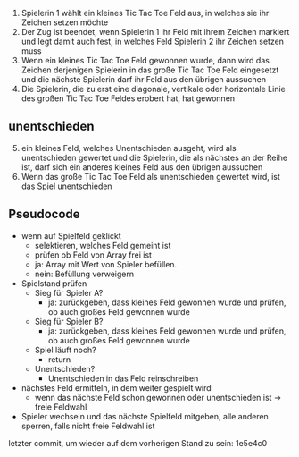 1. Spielerin 1 wählt ein kleines Tic Tac Toe Feld aus, in welches sie ihr Zeichen setzen möchte
2. Der Zug ist beendet, wenn Spielerin 1 ihr Feld mit ihrem Zeichen markiert und legt damit auch fest, in welches Feld Spielerin 2 ihr Zeichen setzen muss
3. Wenn ein kleines Tic Tac Toe Feld gewonnen wurde, dann wird das Zeichen derjenigen Spielerin in das große Tic Tac Toe Feld eingesetzt und die nächste Spielerin darf ihr Feld aus den übrigen aussuchen
4. Die Spielerin, die zu erst eine diagonale, vertikale oder horizontale Linie des großen Tic Tac Toe Feldes erobert hat, hat gewonnen
## unentschieden
5. ein kleines Feld, welches Unentschieden ausgeht, wird als unentschieden gewertet und die Spielerin, die als nächstes an der Reihe ist, darf sich ein anderes kleines Feld aus den übrigen aussuchen
6. Wenn das große Tic Tac Toe Feld als unentschieden gewertet wird, ist das Spiel unentschieden

## Pseudocode
* wenn auf Spielfeld geklickt
    * selektieren, welches Feld gemeint ist 
    * prüfen ob Feld von Array frei ist 
    * ja: Array mit Wert von Spieler befüllen. 
    * nein: Befüllung verweigern
* Spielstand prüfen 
    * Sieg für Spieler A? 
        * ja: zurückgeben, dass kleines Feld gewonnen wurde und prüfen, ob auch großes Feld gewonnen wurde
    * Sieg für Spieler B?
        * ja: zurückgeben, dass kleines Feld gewonnen wurde und prüfen, ob auch großes Feld gewonnen wurde
    * Spiel läuft noch?
        * return
    * Unentschieden?
        * Unentschieden in das Feld reinschreiben
* nächstes Feld ermitteln, in dem weiter gespielt wird
    * wenn das nächste Feld schon gewonnen oder unentschieden ist -> freie Feldwahl
* Spieler wechseln und das nächste Spielfeld mitgeben, alle anderen sperren, falls nicht freie Feldwahl ist

letzter commit, um wieder auf dem vorherigen Stand zu sein: 1e5e4c0
